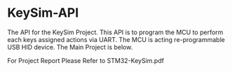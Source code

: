 # KeySim-API
The API for the KeySim Project. This API is to program the MCU to perform each keys assigned actions via UART. The MCU is acting re-programmable USB HID device. The Main Project is below.

For Project Report Please Refer to STM32-KeySim.pdf
